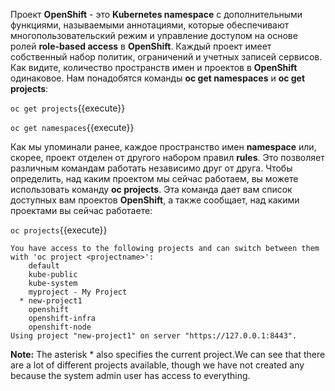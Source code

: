 Проект **OpenShift** - это **Kubernetes namespace** с дополнительными функциями, называемыми аннотациями, которые обеспечивают многопользовательский режим и управление доступом на основе ролей **role-based access** в **OpenShift**. Каждый проект имеет собственный набор политик, ограничений и учетных записей сервисов. Как видите, количество пространств имен и проектов в **OpenShift** одинаковое. Нам понадобятся команды **oc get namespaces** и **oc get projects**:

`oc get projects`{{execute}}

`oc get namespaces`{{execute}}

Как мы упоминали ранее, каждое пространство имен **namespace** или, скорее, проект отделен от другого набором правил **rules**. Это позволяет различным командам работать независимо друг от друга. Чтобы определить, над каким проектом мы сейчас работаем, вы можете использовать команду **oc projects**. Эта команда дает вам список доступных вам проектов **OpenShift**, а также сообщает, над какими проектами вы сейчас работаете:

`oc projects`{{execute}}

```
You have access to the following projects and can switch between them with 'oc project <projectname>':
    default
    kube-public
    kube-system
    myproject - My Project
  * new-project1
    openshift
    openshift-infra
    openshift-node
Using project "new-project1" on server "https://127.0.0.1:8443".
```

**Note:** The asterisk * also specifies the current project.We can see that there are a lot of different projects available, though we have not created any because the system admin user has access to everything. 